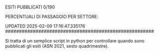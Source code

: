 ESITI PUBBLICATI 0/190 

PERCENTUALI DI PASSAGGIO PER SETTORE:

UPDATED 2025-02-09 17:16:47.335176
###################################################### 

Si tratta di un semplice script in python per controllare quando sono pubblicati gli esiti (ASN 2021, sesto quadrimestre).

